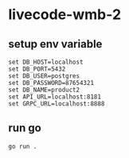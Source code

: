 # livecode-wmb-2

## setup env variable
```
set DB_HOST=localhost
set DB_PORT=5432
set DB_USER=postgres
set DB_PASSWORD=87654321
set DB_NAME=product2
set API_URL=localhost:8181
set GRPC_URL=localhost:8888
```

## run go
```
go run .
```
